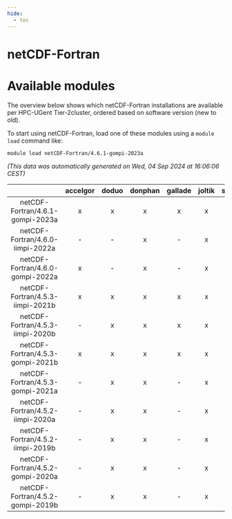 ```yaml
---
hide:
  - toc
---
```


netCDF-Fortran
==============

# Available modules


The overview below shows which netCDF-Fortran installations are available per HPC-UGent Tier-2cluster, ordered based on software version (new to old).

To start using netCDF-Fortran, load one of these modules using a `module load` command like:

```shell
module load netCDF-Fortran/4.6.1-gompi-2023a
```

*(This data was automatically generated on Wed, 04 Sep 2024 at 16:06:06 CEST)*  

| |accelgor|doduo|donphan|gallade|joltik|shinx|skitty|
| :---: | :---: | :---: | :---: | :---: | :---: | :---: | :---: |
|netCDF-Fortran/4.6.1-gompi-2023a|x|x|x|x|x|x|x|
|netCDF-Fortran/4.6.0-iimpi-2022a|-|-|x|-|x|-|x|
|netCDF-Fortran/4.6.0-gompi-2022a|x|-|x|-|x|-|-|
|netCDF-Fortran/4.5.3-iimpi-2021b|x|x|x|x|x|-|x|
|netCDF-Fortran/4.5.3-iimpi-2020b|-|x|x|x|x|-|x|
|netCDF-Fortran/4.5.3-gompi-2021b|x|x|x|x|x|-|x|
|netCDF-Fortran/4.5.3-gompi-2021a|-|x|x|-|x|-|x|
|netCDF-Fortran/4.5.2-iimpi-2020a|-|x|x|-|x|-|x|
|netCDF-Fortran/4.5.2-iimpi-2019b|-|x|x|-|x|-|x|
|netCDF-Fortran/4.5.2-gompi-2020a|-|x|x|-|x|-|x|
|netCDF-Fortran/4.5.2-gompi-2019b|-|x|x|-|x|-|x|
